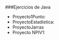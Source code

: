 ###Ejercicios de Java 

- Proyecto1Punto:
- ProyectoEstadistica:
- ProyectoJarras
- Proyecto NPIV1:
